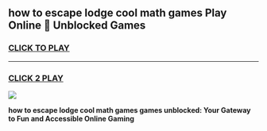 
## how to escape lodge cool math games Play Online 👋 Unblocked Games
<h3>
<a href="https://news.freeplayer.one?title=how_to_escape_lodge_cool_math_games&ref=17CMG">CLICK TO PLAY</a></h3>
<hr>

<h3>
<a href="https://news.freeplayer.one?title=how_to_escape_lodge_cool_math_games&ref=17CMG">CLICK 2 PLAY</a>
  
</h3>

<a href="https://news.freeplayer.one?title=how_to_escape_lodge_cool_math_games&ref=17CMG/"><img src="https://clearcache.store/games.png"></a>


**how to escape lodge cool math games games unblocked: Your Gateway to Fun and Accessible Online Gaming**
